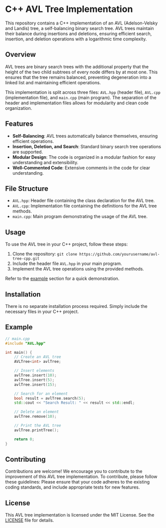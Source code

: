 # C++ AVL Tree Implementation

This repository contains a C++ implementation of an AVL (Adelson-Velsky and Landis) tree, a self-balancing binary search tree. AVL trees maintain their balance during insertions and deletions, ensuring efficient search, insertion, and deletion operations with a logarithmic time complexity.

## Overview

AVL trees are binary search trees with the additional property that the height of the two child subtrees of every node differs by at most one. This ensures that the tree remains balanced, preventing degeneration into a linked list and maintaining efficient operations.

This implementation is split across three files: `AVL.hpp` (header file), `AVL.cpp` (implementation file), and `main.cpp` (main program). The separation of the header and implementation files allows for modularity and clean code organization.

## Features

- **Self-Balancing**: AVL trees automatically balance themselves, ensuring efficient operations.
- **Insertion, Deletion, and Search**: Standard binary search tree operations are supported.
- **Modular Design**: The code is organized in a modular fashion for easy understanding and extensibility.
- **Well-Commented Code**: Extensive comments in the code for clear understanding.

## File Structure

- `AVL.hpp`: Header file containing the class declaration for the AVL tree.
- `AVL.cpp`: Implementation file containing the definitions for the AVL tree methods.
- `main.cpp`: Main program demonstrating the usage of the AVL tree.

## Usage

To use the AVL tree in your C++ project, follow these steps:

1. Clone the repository: `git clone https://github.com/yourusername/avl-tree-cpp.git`
2. Include the header file `AVL.hpp` in your main program.
3. Implement the AVL tree operations using the provided methods.

Refer to the [example](#example) section for a quick demonstration.

## Installation

There is no separate installation process required. Simply include the necessary files in your C++ project.

## Example

```cpp
// main.cpp
#include "AVL.hpp"

int main() {
    // Create an AVL tree
    AVLTree<int> avlTree;

    // Insert elements
    avlTree.insert(10);
    avlTree.insert(5);
    avlTree.insert(15);

    // Search for an element
    bool result = avlTree.search(5);
    std::cout << "Search Result: " << result << std::endl;

    // Delete an element
    avlTree.remove(10);

    // Print the AVL tree
    avlTree.printTree();

    return 0;
}
```

## Contributing

Contributions are welcome! We encourage you to contribute to the improvement of this AVL tree implementation. To contribute, please follow these guidelines:
Please ensure that your code adheres to the existing coding standards, and include appropriate tests for new features.

## License

This AVL tree implementation is licensed under the MIT License. See the [LICENSE](LICENSE) file for details.

